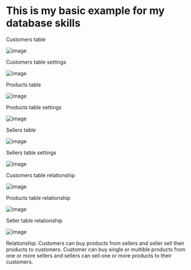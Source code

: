 # This is my basic example for my database skills

Customers table

![image](https://user-images.githubusercontent.com/132333244/235603888-0311f305-d9ac-42a7-854c-f3df0029e274.png)

Customers table settings

![image](https://user-images.githubusercontent.com/132333244/235604512-a51183c2-b03c-42c6-a1af-dbf54c91b9d0.png)

Products table

![image](https://user-images.githubusercontent.com/132333244/235605049-1b51fb30-d7bf-434d-a5d5-34cb6efe6146.png)

Products table settings

![image](https://user-images.githubusercontent.com/132333244/235605734-eb73463f-39d7-4532-bf80-318c7cfedfe9.png)

Sellers table

![image](https://user-images.githubusercontent.com/132333244/235606197-ce707b6c-6e6f-4c8a-98ee-551c8a6ab727.png)

Sellers table settings

![image](https://user-images.githubusercontent.com/132333244/235606374-d95fa5c5-447d-44da-a2d6-2549e6312be6.png)

Customers table relationship

![image](https://user-images.githubusercontent.com/132333244/235609022-3506e8f6-50e8-48fc-a98d-eb0db0751906.png)

Products table relationship

![image](https://user-images.githubusercontent.com/132333244/235609677-b71b6d65-5860-48b7-8216-084a96e21ac5.png)

Seller table relationship

![image](https://user-images.githubusercontent.com/132333244/235610576-3573c954-521c-43c3-b3d6-cdfc4213e2f9.png)

Relationship: Customers can buy products from sellers and seller sell their products to customers. Customer can buy single or multible products from one or more sellers and sellers can sell one or more products to their customers.
